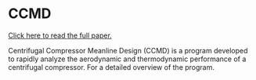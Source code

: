 CCMD
====

[Click here to read the full paper.](Centrifugal%20Compressor%20Meanline%20Design%20Using%20Real%20Gas%20Properties.pdf)

Centrifugal Compressor Meanline Design (CCMD) is a program developed to rapidly analyze the aerodynamic and thermodynamic performance of a centrifugal compressor. For a detailed overview of the program.
